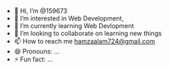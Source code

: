 - 👋 Hi, I’m @159673
- 👀 I’m interested in Web Development, 
- 🌱 I’m currently learning Web Devlopment
- 💞️ I’m looking to collaborate on  learning new things 
- 📫 How to reach me hamzaalam724@gmail.com
- 😄 Pronouns: ...
- ⚡ Fun fact: ...

<!---
159673/159673 is a ✨ special ✨ repository because its `README.md` (this file) appears on your GitHub profile.
You can click the Preview link to take a look at your changes.
--->
